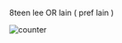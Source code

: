 8teen
lee OR lain ( pref lain )

![counter](https://komarev.com/ghpvc/?username=KYABAHO&label=HOW+MANY+ANGELS+VIEWED_MY+PAGE)


